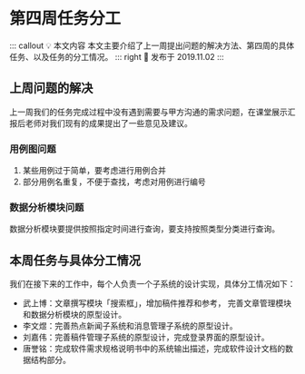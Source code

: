 # 第四周任务分工 <AuthorBadge text="Week 2-1" vertical="middle"/> <AuthorBadge text="@唐誉铭" vertical="middle"/>

::: callout 💡 本文内容
本文主要介绍了上一周提出问题的解决方法、第四周的具体任务、以及任务的分工情况。
::: right
📅 发布于 2019.11.02
:::

## 上周问题的解决

上一周我们的任务完成过程中没有遇到需要与甲方沟通的需求问题，在课堂展示汇报后老师对我们现有的成果提出了一些意见及建议。

### 用例图问题

1.  某些用例过于简单，要考虑进行用例合并
2.  部分用例名重复，不便于查找，考虑对用例进行编号

### 数据分析模块问题

数据分析模块要提供按照指定时间进行查询，要支持按照类型分类进行查询。

## 本周任务与具体分工情况

我们在接下来的工作中，每个人负责一个子系统的设计实现，具体分工情况如下：

-   武上博：文章撰写模块「搜索框」，增加稿件推荐和参考， 完善文章管理模块和数据分析模块的原型设计。
-   李文煜：完善热点新闻子系统和消息管理子系统的原型设计。
-   刘嘉伟：完善稿件管理子系统的原型设计，完成登录界面的原型设计。
-   唐誉铭：完成软件需求规格说明书中的系统输出描述，完成软件设计文档的数据结构部分。
